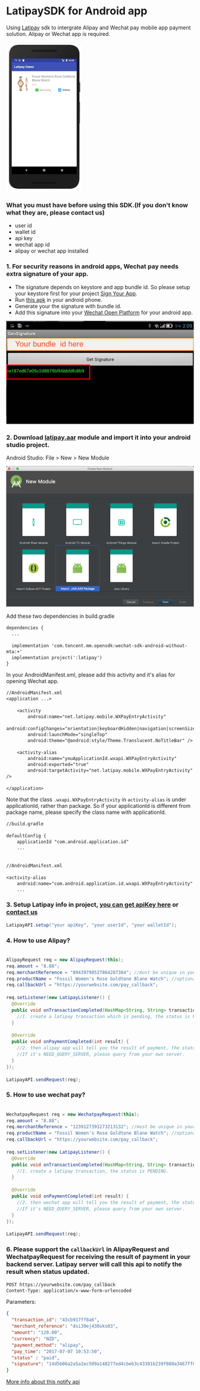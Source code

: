 # LatipaySDK for Android app

Using [Latipay](http://www.latipay.net) sdk to intergrate Alipay and Wechat pay mobile app payment solution. Alipay or Wechat app is required.

![](screenshot/home.png?a)

### What you must have before using this SDK.(If you don't know what they are, please contact us)

* user id
* wallet id
* api key
* wechat app id
* alipay or wechat app installed

### 1. For security reasons in android apps, Wechat pay needs extra signature of your app.

* The signature depends on keystore and app bundle id. So please setup your keystore first for your project [Sign Your App](https://developer.android.com/studio/publish/app-signing).
* Run [this apk](https://open.weixin.qq.com/zh_CN/htmledition/res/dev/download/sdk/Gen_Signature_Android.apk) in your android phone.
* Generate your the signature with bundle id.
* Add this signature into your [Wechat Open Platform](https://open.weixin.qq.com/cgi-bin/applist?t=manage/list&lang=en_US&token=8ddaa9f124505b6f326d1bdb7addc71b153981ec) for your android app.

![](screenshot/chapter8_5_3.png)

### 2. Download [latipay.aar](https://github.com/Latipay/LatipaySDK-Android-Demo/raw/master/latipay/latipay.aar?1525301264551) module and import it into your android studio project.

Android Studio: File > New > New Module

![](screenshot/framework.png)


Add these two dependencies in build.gradle

```
dependencies {
  ...

  implementation 'com.tencent.mm.opensdk:wechat-sdk-android-without-mta:+'
  implementation project(':latipay')
}
```

In your AndroidManifest.xml, please add this activity and it's alias for opening Wechat app.

```
//AndroidManifest.xml
<application ...>

    <activity
        android:name="net.latipay.mobile.WXPayEntryActivity"
        android:configChanges="orientation|keyboardHidden|navigation|screenSize"
        android:launchMode="singleTop"
        android:theme="@android:style/Theme.Translucent.NoTitleBar" />

    <activity-alias
        android:name="youApplicationId.wxapi.WXPayEntryActivity"
        android:exported="true"
        android:targetActivity="net.latipay.mobile.WXPayEntryActivity" />
    
</application>
```

Note that the class `.wxapi.WXPayEntryActivity` in `activity-alias` is under applicationId, rather than package. So if your applicationId is different from package name, please specify the class name with applicationId.

```
//build.gradle

defaultConfig {
    applicationId "com.android.application.id"
    ...


//AndroidManifest.xml

<activity-alias
    android:name="com.android.application.id.wxapi.WXPayEntryActivity"
    ...
```



### 3. Setup Latipay info in project, [you can get apiKey here](https://merchant.latipay.net) or [contact us](http://www.latipay.net/contact/)

```java
LatipayAPI.setup("your apiKey", "your userId", "your walletId");

```

### 4. How to use Alipay?

```java

AlipayRequest req = new AlipayRequest(this);
req.amount = "8.88";
req.merchantReference = "89439798527864287364"; //must be unique in your system
req.productName = "Fossil Women's Rose Goldtone Blane Watch"; //optional
req.callbackUrl = "https://yourwebsite.com/pay_callback";

req.setListener(new LatipayListener() {
  @Override
  public void onTransactionCompleted(HashMap<String, String> transaction, Error error) {
    //1. create a latipay transaction which is pending, the status is PENDING.
  }

  @Override
  public void onPaymentCompleted(int result) {
    //2. then alipay app will tell you the result of payment, the status could be PAID, UNPAID, or NEED_QUERY_SERVER
    //If it's NEED_QUERY_SERVER, please query from your own server.
  }
});

LatipayAPI.sendRequest(req);
```

### 5. How to use wechat pay?

```java

WechatpayRequest req = new WechatpayRequest(this);
req.amount = "8.88";
req.merchantReference = "1239127391273213132"; //must be unique in your system
req.productName = "Fossil Women's Rose Goldtone Blane Watch"; //optional
req.callbackUrl = "https://yourwebsite.com/pay_callback";

req.setListener(new LatipayListener() {
  @Override
  public void onTransactionCompleted(HashMap<String, String> transaction, Error error) {
    //1. create a latipay transaction, the status is PENDING.
  }

  @Override
  public void onPaymentCompleted(int result) {
    //2. then wechat app will tell you the result of payment, the status could be PAID, UNPAID, or NEED_QUERY_SERVER
    //If it's NEED_QUERY_SERVER, please query from your own server.
  }
});

LatipayAPI.sendRequest(req);
```

### 6. Please support the `callbackUrl` in AlipayRequest and WechatpayRequest for receiving the result of payment in your backend server. Latipay server will call this api to notify the result when status updated.

```
POST https://yourwebsite.com/pay_callback
Content-Type: application/x-www-form-urlencoded
```

Parameters:

```json
{
  "transaction_id": "43cb917ff8a6",
  "merchant_reference": "dsi39ej430sks03",
  "amount": "120.00",
  "currency": "NZD",
  "payment_method": "alipay",
  "pay_time": "2017-07-07 10:53:50",
  "status" : "paid",
  "signature": "14d5b06a2a5a2ec509a148277ed4cbeb3c43301b239f080a3467ff0aba4070e3",
}
```

[More info about this notify api](http://doc.latipay.net/v2/latipay-hosted-online.html#Payment-Result-Asynchronous-Notification)
